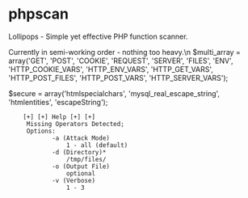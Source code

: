 # phpscan
Lollipops - Simple yet effective PHP function scanner.

Currently in semi-working order - nothing too heavy.\n
  $multi_array = array('GET', 'POST', 'COOKIE', 'REQUEST', 'SERVER', 'FILES', 'ENV', 'HTTP_COOKIE_VARS', 'HTTP_ENV_VARS', 'HTTP_GET_VARS', 'HTTP_POST_FILES', 'HTTP_POST_VARS', 'HTTP_SERVER_VARS');

  $secure = array('htmlspecialchars', 'mysql_real_escape_string', 'htmlentities', 'escapeString');

		[+] [+] Help [+] [+]
		 Missing Operators Detected;
		 Options:
		        -a (Attack Mode)
		            1 - all (default)
		        -d (Directory)*
		            /tmp/files/
		        -o (Output File)
		            optional
		        -v (Verbose)
		            1 - 3
		            
